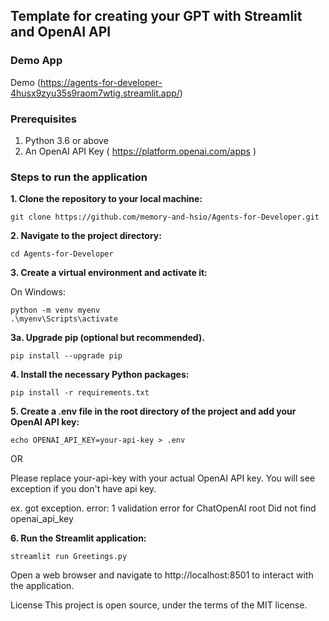 ## Template for creating your GPT with Streamlit and OpenAI API


### Demo App
Demo (https://agents-for-developer-4husx9zyu35s9raom7wtig.streamlit.app/)

### Prerequisites
1. Python 3.6 or above
2. An OpenAI API Key ( https://platform.openai.com/apps )


### Steps to run the application
**1. Clone the repository to your local machine:**
```shell
git clone https://github.com/memory-and-hsio/Agents-for-Developer.git
```

**2. Navigate to the project directory:**
```shell
cd Agents-for-Developer
```

**3. Create a virtual environment and activate it:**

On Windows:
```shell
python -m venv myenv
.\myenv\Scripts\activate
```

**3a. Upgrade pip (optional but recommended).**
```shell
pip install --upgrade pip
```

**4. Install the necessary Python packages:**
```shell
pip install -r requirements.txt
```

**5. Create a .env file in the root directory of the project and add your OpenAI API key:**
```shell
echo OPENAI_API_KEY=your-api-key > .env
```
OR

Please replace your-api-key with your actual OpenAI API key.
You will see exception if you don't have api key.

ex. got exception. error: 1 validation error for ChatOpenAI root Did not find openai_api_key

**6. Run the Streamlit application:**
```shell
streamlit run Greetings.py
```

Open a web browser and navigate to http://localhost:8501 to interact with the application.




License
This project is open source, under the terms of the MIT license.


